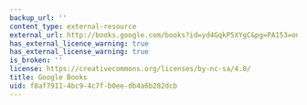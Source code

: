 ```yaml
---
backup_url: ''
content_type: external-resource
external_url: http://books.google.com/books?id=yd4GqkP5XYgC&pg=PA153=onepage
has_external_licence_warning: true
has_external_license_warning: true
is_broken: ''
license: https://creativecommons.org/licenses/by-nc-sa/4.0/
title: Google Books
uid: f8af7911-4bc9-4c7f-b0ee-db4a6b282dcb
---
```

